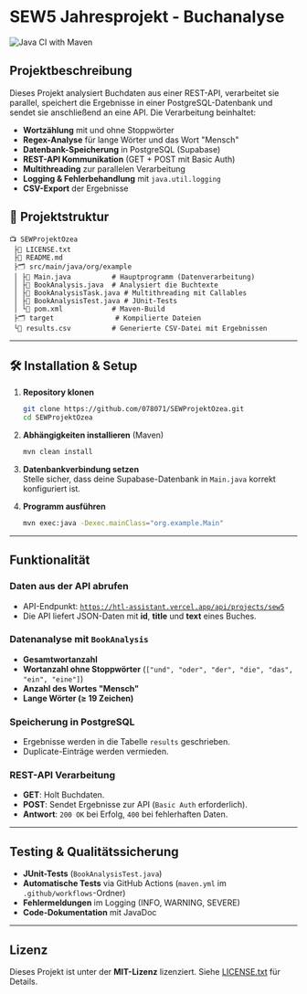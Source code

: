 # SEW5 Jahresprojekt - Buchanalyse


![Java CI with Maven](https://github.com/078071/SEWProjektOzea/actions/workflows/maven.yml/badge.svg)

##  Projektbeschreibung
Dieses Projekt analysiert Buchdaten aus einer REST-API, verarbeitet sie parallel, speichert die Ergebnisse in einer PostgreSQL-Datenbank und sendet sie anschließend an eine API. Die Verarbeitung beinhaltet:
- **Wortzählung** mit und ohne Stoppwörter
- **Regex-Analyse** für lange Wörter und das Wort "Mensch"
- **Datenbank-Speicherung** in PostgreSQL (Supabase)
- **REST-API Kommunikation** (GET + POST mit Basic Auth)
- **Multithreading** zur parallelen Verarbeitung
- **Logging & Fehlerbehandlung** mit `java.util.logging`
- **CSV-Export** der Ergebnisse

## 📂 Projektstruktur
```
📺 SEWProjektOzea
 ├📄 LICENSE.txt
 ├📄 README.md
 ├🗂 src/main/java/org/example
 │ ├📄 Main.java          # Hauptprogramm (Datenverarbeitung)
 │ ├📄 BookAnalysis.java  # Analysiert die Buchtexte
 │ ├📄 BookAnalysisTask.java # Multithreading mit Callables
 │ ├📄 BookAnalysisTest.java # JUnit-Tests
 │ └📄 pom.xml            # Maven-Build
 ├🗂 target               # Kompilierte Dateien
 └📄 results.csv          # Generierte CSV-Datei mit Ergebnissen
```

---

## 🛠 Installation & Setup
1. **Repository klonen**
   ```sh
   git clone https://github.com/078071/SEWProjektOzea.git
   cd SEWProjektOzea
   ```
2. **Abhängigkeiten installieren** (Maven)
   ```sh
   mvn clean install
   ```
3. **Datenbankverbindung setzen**  
   Stelle sicher, dass deine Supabase-Datenbank in `Main.java` korrekt konfiguriert ist.

4. **Programm ausführen**
   ```sh
   mvn exec:java -Dexec.mainClass="org.example.Main"
   ```

---

##  Funktionalität
###  Daten aus der API abrufen
- API-Endpunkt: [`https://htl-assistant.vercel.app/api/projects/sew5`](https://htl-assistant.vercel.app/api/projects/sew5)
- Die API liefert JSON-Daten mit **id**, **title** und **text** eines Buches.

###  Datenanalyse mit `BookAnalysis`
- **Gesamtwortanzahl**
- **Wortanzahl ohne Stoppwörter** (`["und", "oder", "der", "die", "das", "ein", "eine"]`)
- **Anzahl des Wortes "Mensch"**
- **Lange Wörter (≥ 19 Zeichen)**

###  Speicherung in PostgreSQL
- Ergebnisse werden in die Tabelle `results` geschrieben.
- Duplicate-Einträge werden vermieden.

###  REST-API Verarbeitung
- **GET**: Holt Buchdaten.
- **POST**: Sendet Ergebnisse zur API (`Basic Auth` erforderlich).
- **Antwort**: `200 OK` bei Erfolg, `400` bei fehlerhaften Daten.

---

##  Testing & Qualitätssicherung
- **JUnit-Tests** (`BookAnalysisTest.java`)
- **Automatische Tests** via GitHub Actions (`maven.yml` im `.github/workflows`-Ordner)
- **Fehlermeldungen** im Logging (INFO, WARNING, SEVERE)
- **Code-Dokumentation** mit JavaDoc

---

##  Lizenz
Dieses Projekt ist unter der **MIT-Lizenz** lizenziert. Siehe [LICENSE.txt](LICENSE.txt) für Details.

